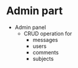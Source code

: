 # Admin part
* Admin panel
  * CRUD operation for
    * messages
    * users
    * comments
    * subjects
